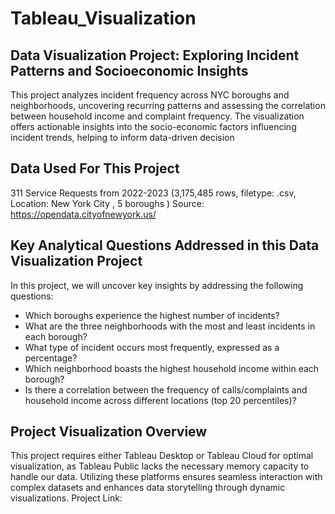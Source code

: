 # Tableau_Visualization
## Data Visualization Project: Exploring Incident Patterns and Socioeconomic Insights
This project analyzes incident frequency across NYC boroughs and neighborhoods, uncovering recurring patterns and assessing the correlation between household income and complaint frequency. The visualization offers actionable insights into the socio-economic factors influencing incident trends, helping to inform data-driven decision
## Data Used For This Project
311 Service Requests from 2022-2023 (3,175,485 rows, filetype: .csv, Location: New York City , 5 boroughs )
Source: https://opendata.cityofnewyork.us/
## Key Analytical Questions Addressed in this Data Visualization Project
In this project, we will uncover key insights by addressing the following questions:
- Which boroughs experience the highest number of incidents?
- What are the three neighborhoods with the most and least incidents in each borough?
- What type of incident occurs most frequently, expressed as a percentage?
- Which neighborhood boasts the highest household income within each borough?
- Is there a correlation between the frequency of calls/complaints and household income across different locations (top 20 percentiles)?
## Project Visualization Overview
This project requires either Tableau Desktop or Tableau Cloud for optimal visualization, as Tableau Public lacks the necessary memory capacity to handle our data. Utilizing these platforms ensures seamless interaction with complex datasets and enhances data storytelling through dynamic visualizations.
Project Link: 
